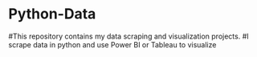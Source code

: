 # Python-Data
#This repository contains my data scraping and visualization projects.
#I scrape data in python and use Power BI or Tableau to visualize
